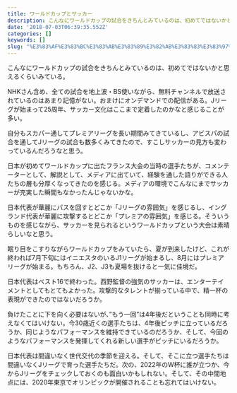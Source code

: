 ```yaml
---
title: ワールドカップとサッカー
description: こんなにワールドカップの試合をきちんとみているのは、初めてではないかと思えるくらいみている。
date: '2018-07-03T06:39:35.552Z'
categories: []
keywords: []
slug: "%E3%83%AF%E3%83%BC%E3%83%AB%E3%83%89%E3%82%AB%E3%83%83%E3%83%97%E3%81%A8%E3%82%B5%E3%83%83%E3%82%AB%E3%83%BC"
---
```

こんなにワールドカップの試合をきちんとみているのは、初めてではないかと思えるくらいみている。

NHKさん含め、全ての試合を地上波・BS使いながら、無料チャンネルで放送されているのはあまり記憶がない。おまけにオンデマンドでの配信がある。Jリーグが始まって25周年、サッカー文化はここまで定着したのかなと感じることが多い。

自分もスカパー通してプレミアリーグを長い期間みてきているし、アビスパの試合を通してJリーグの試合も数多くみてきたので、すこしサッカーの見方も変わっているんだろうなと思う。

日本が初めてワールドカップに出たフランス大会の当時の選手たちが、コメンテーターとして、解説として、メディアに出ていて、経験を通した語りができる人たちの層も分厚くなってきたのを感じる。メディアの環境でこんなにまでサッカーが充実した瞬間もなかったんじゃないかな。

日本代表が華麗にパスを回すとどこか「Jリーグの雰囲気」を感じるし、イングランド代表が華麗に攻撃するとどこか「プレミアの雰囲気」を感じる。そういうものを感じながら、サッカーを見られるというワールドカップという大会は素晴らしいなと思う。

眠り目をこすりながらワールドカップをみていたら、夏が到来したけど、これが終われば7月下旬にはイニエスタのいるJ1リーグが始まるし、8月にはプレミアリーグが始まる。もちろん、J2、J3も夏場を抜けると一気に佳境だ。

日本代表はベスト16で終わった。西野監督の強気のサッカーは、エンターテイメントとしてもとてもよかった。攻撃的なタレントが揃っている中で、精一杯の表現ができたのではないだろうか。

負けたことに下を向く必要はないが、”もう一回”は4年後だということも同時に考えなくてはいけない。今30歳近くの選手たちは、4年後ピッチに立っているだろうか、同じようなパフォーマンスを維持できているのだろうか、そして、今回のようなパフォーマンスを発揮してくれる新しい選手がピッチにいるだろうか。

日本代表は間違いなく世代交代の季節を迎える。そして、そこに立つ選手たちは間違いなくJリーグで育った選手たちだ。次の、2022年のW杯に誰が立つか、今からJリーグをチェックしておくのも面白いかもしれない。そして、その中間地点には、2020年東京でオリンピックが開催されることも忘れてはいけない。